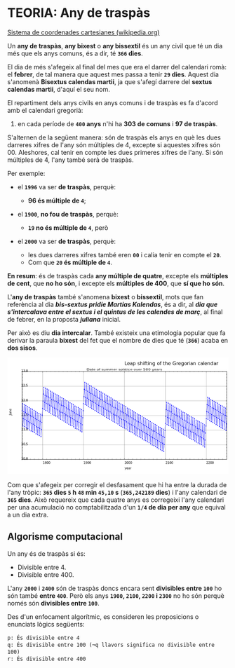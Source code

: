 # TEORIA: **Any de traspàs**

[Sistema de coordenades cartesianes (wikipedia.org)](https://ca.wikipedia.org/wiki/Sistema_de_coordenades_cartesianes)

Un **any de traspàs**, **any bixest**  o **any bissextil** és un any civil que té un dia més que els anys comuns, és a dir, té **```366``` dies**.

El dia de més s'afegeix al final del mes que era el darrer del calendari romà: el **febrer**, de tal manera que aquest mes passa a tenir **```29``` dies**. Aquest dia s'anomenà **Bisextus calendas martii**, ja que s'afegí darrere del **sextus calendas martii**, d'aquí el seu nom.

El repartiment dels anys civils en anys comuns i de traspàs es fa d'acord amb el calendari gregorià:
1. en cada període de **```400``` anys** n'hi ha **303 de comuns** i **97 de traspàs**.

S'alternen de la següent manera: són de traspàs els anys en què les dues darreres xifres de l'any són múltiples de 4, excepte si aquestes xifres són 00. Aleshores, cal tenir en compte les dues primeres xifres de l'any. Si són múltiples de 4, l'any també serà de traspàs.

Per exemple:

* el **```1996```** va ser **de traspàs**, perquè:
    * **96 és múltiple de ```4```**;

* el **```1900```**, **no fou de traspàs**, perquè:
    * **```19``` no és múltiple de ```4```**, però

* el **```2000```** va ser **de traspàs**, perquè:
    * les dues darreres xifres també eren **```00```** i calia tenir en compte el **```20```**.
    * Com que **```20``` és múltiple de ```4```**.

**En resum**: és de traspàs cada **any múltiple de quatre**, excepte els **múltiples de cent**, que **no ho són**, i excepte els **múltiples de 400**, que **sí que ho són**.

L'**any de traspàs** també s'anomena **bixest** o **bissextil**, mots que fan referència al dia ***bis-sextus pridie Martias Kalendas***, és a dir, al ***dia que s'intercalava entre el sextus i el quintus de les calendes de març***, al final de febrer, en la proposta ***juliana*** inicial.

Per això es diu **dia intercalar**. També existeix una etimologia popular que fa derivar la paraula **bixest** del fet que el nombre de dies que té (**```366```**) acaba en **dos sisos**.

![Gregoriancalendarleap_solstice.svg.png](../images/Gregoriancalendarleap_solstice.svg.png)


Com que s'afegeix per corregir el desfasament que hi ha entre la durada de l'any tròpic: **```365``` dies ```5``` h ```48``` min ```45,10``` s** (**```365,242189``` dies**) i l'any calendari de **```365``` dies**. Això requereix que cada quatre anys es corregeixi l'any calendari per una acumulació no comptabilitzada d'un **```1/4``` de dia per any** que equival a un dia extra.

## Algorisme computacional

Un any és de traspàs si és:
* Divisible entre 4.
* Divisible entre 400.

L'any **```2000```** i **```2400```** són de traspàs doncs encara sent **divisibles entre ```100```** ho són també **entre ```400```**. Però els anys **```1900```, ```2100```, ```2200``` i ```2300```** no ho són perquè només són **divisibles entre ```100```**.

Des d'un enfocament algorítmic, es consideren les proposicions o enunciats lògics següents:

```
p: És divisible entre 4
q: És divisible entre 100 (¬q llavors significa no divisible entre 100)
r: És divisible entre 400
```

